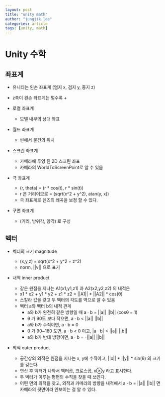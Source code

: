 ```yaml
---
layout: post
title: "unity math"
author: "jungjik.lee"
categories: article
tags: [unity, math]
---
```


# Unity 수학
## 좌표계
- 유니티는 왼손 좌표계 (엄지 x, 검지 y, 중지 z)
- z축이 왼손 좌표계는 멀수록 +
- 로컬 좌표계
  - 모델 내부의 상대 좌표
- 월드 좌표계
  - 씬에서 물건의 위치
- 스크린 좌표계
  - 카메라에 투영 된 2D 스크린 좌표
  - 카메라의 WorldToScreenPoint로 알 수 있음
- 극 좌표계
  - (r, theta) = (r * cos(t), r * sin(t))
  - r 은 거리이므로 = (sqrt(x^2 + y^2), atan(y, x))
  - 극 좌표계로 렌즈의 왜곡을 보정 할 수 있다.

- 구면 좌표계
  - (거리, 방위각, 양각) 로 구성

## 벡터
 - 벡터의 크기 magnitude
   - (x,y,z) = sqrt(x^2 + y^2 + z^2)
   - norm, \|\|v\|\| 으로 표기
 - 내적 inner product
   - 같은 원점을 지나는 A1(x1,y1,z1) 과 A2(x2,y2,z2) 의 내적은
   - x1 * x2 + y1 * y2 + z1 * z2 = \|\|A1\|\| * \|\|A2\|\| * cos(θ)
   - 스칼라 값을 갖고 두 벡터의 각도를 역으로 알 수 있음
   - 벡터 a와 벡터 b의 내적 관계
      - a와 b가 완전히 같은 방향일 때 a · b = \|\|a\|\| \|\|b\|\| (cosθ = 1)
      - θ 가 90도 보다 작으면, a · b < \|\|a\|\| \|\|b\|\|
      - a와 b가 수직이면, a · b = 0
      - 0 가 90~180 도면, a · b < 0 이고, \|a · b\| < \|\|a\|\| \|\|b\|\|
      - a와 b가 반대 방향이면, a · b = -\|\|a\|\| \|\|b\|\|

 - 외적 outer product
   - 공간상의 외적은 원점을 지나는 x, y에 수직이고, \|\|x\|\| * \|\|y\|\| * sin(θ) 의 크기를 갖는다.
   - 연산 후 벡터가 나와서 벡터곱, 크로스곱, x⊗y 라고 표시한다.
   - 두 벡터가 이루는 평면의 수직을 찾을 때 쓰인다.
   - 어떤 면의 외적을 찾고, 외적과 카메라의 방향을 내적해서 a · b = \|\|a\|\| \|\|b\|\| 면 카메라의 뒷면이라 안보이는 걸 알 수 있다.

